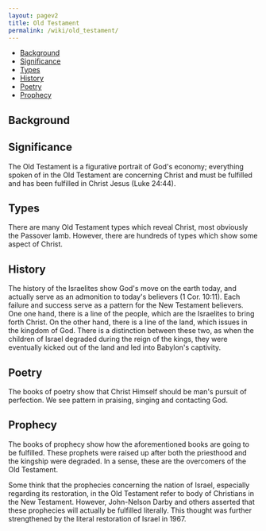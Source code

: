 ```yaml
---
layout: pagev2
title: Old Testament
permalink: /wiki/old_testament/
---
```

- [Background](#background)
- [Significance](#significance)
- [Types](#types)
- [History](#history)
- [Poetry](#poetry)
- [Prophecy](#prophecy)

## Background

## Significance

The Old Testament is a figurative portrait of God's economy; everything spoken of in the Old Testament are concerning Christ and must be fulfilled and has been fulfilled in Christ Jesus (Luke 24:44).

## Types

There are many Old Testament types which reveal Christ, most obviously the Passover lamb. However, there are hundreds of types which show some aspect of Christ. 

## History

The history of the Israelites show God's move on the earth today, and actually serve as an admonition to today's believers (1 Cor. 10:11). Each failure and success serve as a pattern for the New Testament believers. One one hand, there is a line of the people, which are the Israelites to bring forth Christ. On the other hand, there is a line of the land, which issues in the kingdom of God. There is a distinction between these two, as when the children of Israel degraded during the reign of the kings, they were eventually kicked out of the land and led into Babylon's captivity.

## Poetry

The books of poetry show that Christ Himself should be man's pursuit of perfection. We see pattern in praising, singing and contacting God.

## Prophecy

The books of prophecy show how the aforementioned books are going to be fulfilled. These prophets were raised up after both the priesthood and the kingship were degraded. In a sense, these are the overcomers of the Old Testament.

Some think that the prophecies concerning the nation of Israel, especially regarding its restoration, in the Old Testament refer to body of Christians in the New Testament. However, John-Nelson Darby and others asserted that these prophecies will actually be fulfilled literally. This thought was further strengthened by the literal restoration of Israel in 1967.
